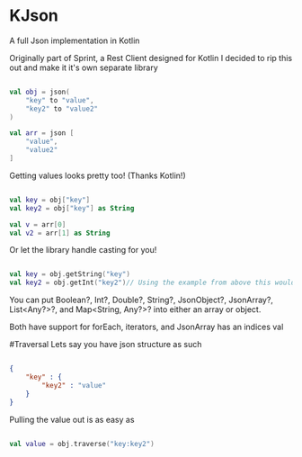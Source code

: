 # KJson
A full Json implementation in Kotlin

Originally part of Sprint, a Rest Client designed for Kotlin I decided to rip this out and make it it's own separate library

```Kotlin

val obj = json(
    "key" to "value",
    "key2" to "value2"
)

val arr = json [
    "value",
    "value2"
]

```

Getting values looks pretty too! (Thanks Kotlin!)

```Kotlin

val key = obj["key"]
val key2 = obj["key"] as String

val v = arr[0]
val v2 = arr[1] as String

```

Or let the library handle casting for you!

```Kotlin

val key = obj.getString("key")
val key2 = obj.getInt("key2")// Using the example from above this would return null as a String cannot be cast as an Int

```

You can put Boolean?, Int?, Double?, String?, JsonObject?, JsonArray?, List<Any?>?, and Map<String, Any?>? into either an  array or object.

Both have support for forEach, iterators, and JsonArray has an indices val

#Traversal
Lets say you have json structure as such
```Json

{
    "key" : {
        "key2" : "value"
    }
}

```

Pulling the value out is as easy as
```Kotlin

val value = obj.traverse("key:key2")

```